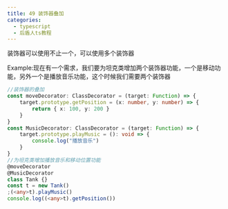 ```yaml
---
title: 49 装饰器叠加
categories:
  - typescript
  - 后盾人ts教程
---
```


装饰器可以使用不止一个，可以使用多个装饰器

Example:现在有一个需求，我们要为坦克类增加两个装饰器功能，一个是移动功能，另外一个是播放音乐功能，这个时候我们需要两个装饰器

```typescript
//装饰器的叠加
const moveDecorator: ClassDecorator = (target: Function) => {
	target.prototype.getPosition = (x: number, y: number) => {
		return { x: 100, y: 200 }
	}
}
const MusicDecorator: ClassDecorator = (target: Function) => {
	target.prototype.playMusic = (): void => {
		console.log("播放音乐")
	}
}
//为坦克类增加播放音乐和移动位置功能
@moveDecorator
@MusicDecorator
class Tank {}
const t = new Tank()
;(<any>t).playMusic()
console.log((<any>t).getPosition())
```
